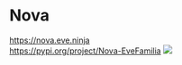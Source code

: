 # Nova
https://nova.eve.ninja  
https://pypi.org/project/Nova-EveFamilia
<a href="https://nova.eve.ninja"><img src="https://nova.eve.ninja/img/wallpaper.png"></a>

